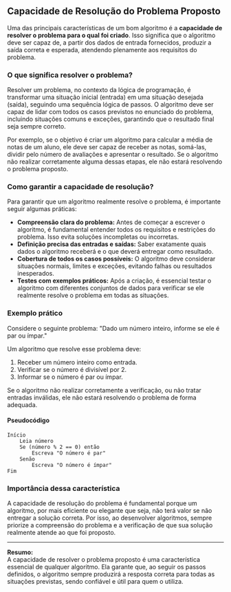 
## Capacidade de Resolução do Problema Proposto

Uma das principais características de um bom algoritmo é a **capacidade de resolver o problema para o qual foi criado**. Isso significa que o algoritmo deve ser capaz de, a partir dos dados de entrada fornecidos, produzir a saída correta e esperada, atendendo plenamente aos requisitos do problema.

### O que significa resolver o problema?

Resolver um problema, no contexto da lógica de programação, é transformar uma situação inicial (entrada) em uma situação desejada (saída), seguindo uma sequência lógica de passos. O algoritmo deve ser capaz de lidar com todos os casos previstos no enunciado do problema, incluindo situações comuns e exceções, garantindo que o resultado final seja sempre correto.

Por exemplo, se o objetivo é criar um algoritmo para calcular a média de notas de um aluno, ele deve ser capaz de receber as notas, somá-las, dividir pelo número de avaliações e apresentar o resultado. Se o algoritmo não realizar corretamente alguma dessas etapas, ele não estará resolvendo o problema proposto.

### Como garantir a capacidade de resolução?

Para garantir que um algoritmo realmente resolve o problema, é importante seguir algumas práticas:

- **Compreensão clara do problema:** Antes de começar a escrever o algoritmo, é fundamental entender todos os requisitos e restrições do problema. Isso evita soluções incompletas ou incorretas.
- **Definição precisa das entradas e saídas:** Saber exatamente quais dados o algoritmo receberá e o que deverá entregar como resultado.
- **Cobertura de todos os casos possíveis:** O algoritmo deve considerar situações normais, limites e exceções, evitando falhas ou resultados inesperados.
- **Testes com exemplos práticos:** Após a criação, é essencial testar o algoritmo com diferentes conjuntos de dados para verificar se ele realmente resolve o problema em todas as situações.

### Exemplo prático

Considere o seguinte problema: "Dado um número inteiro, informe se ele é par ou ímpar."

Um algoritmo que resolve esse problema deve:

1. Receber um número inteiro como entrada.
2. Verificar se o número é divisível por 2.
3. Informar se o número é par ou ímpar.

Se o algoritmo não realizar corretamente a verificação, ou não tratar entradas inválidas, ele não estará resolvendo o problema de forma adequada.

#### Pseudocódigo

```plaintext
Início
    Leia número
    Se (número % 2 == 0) então
        Escreva "O número é par"
    Senão
        Escreva "O número é ímpar"
Fim
```

### Importância dessa característica

A capacidade de resolução do problema é fundamental porque um algoritmo, por mais eficiente ou elegante que seja, não terá valor se não entregar a solução correta. Por isso, ao desenvolver algoritmos, sempre priorize a compreensão do problema e a verificação de que sua solução realmente atende ao que foi proposto.

---

**Resumo:**  
A capacidade de resolver o problema proposto é uma característica essencial de qualquer algoritmo. Ela garante que, ao seguir os passos definidos, o algoritmo sempre produzirá a resposta correta para todas as situações previstas, sendo confiável e útil para quem o utiliza.
```
